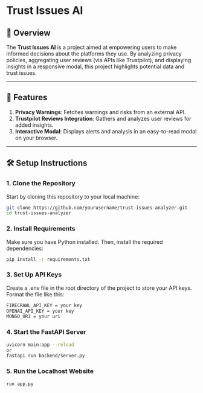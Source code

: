 # Trust Issues AI

## 📖 Overview
The **Trust Issues AI** is a project aimed at empowering users to make informed decisions about the platforms they use. By analyzing privacy policies, aggregating user reviews (via APIs like Trustpilot), and displaying insights in a responsive modal, this project highlights potential data and trust issues.

---

## 🚀 Features
1. **Privacy Warnings**: Fetches warnings and risks from an external API.
2. **Trustpilot Reviews Integration**: Gathers and analyzes user reviews for added insights.
3. **Interactive Modal**: Displays alerts and analysis in an easy-to-read modal on your browser.

---

## 🛠️ Setup Instructions

### 1. Clone the Repository
Start by cloning this repository to your local machine:
```bash
git clone https://github.com/yourusername/trust-issues-analyzer.git
cd trust-issues-analyzer
```

### 2. Install Requirements
Make sure you have Python installed. Then, install the required dependencies:
```bash
pip install -r requirements.txt
```

### 3. Set Up API Keys
Create a .env file in the root directory of the project to store your API keys. Format the file like this:
```bash
FIRECRAWL_API_KEY = your key 
OPENAI_API_KEY = your key
MONGO_URI = your uri
```
### 4. Start the FastAPI Server
```bash
uvicorn main:app --reload 
or
fastapi run backend/server.py
```
### 5. Run the Localhost Website
```bash
run app.py
```



